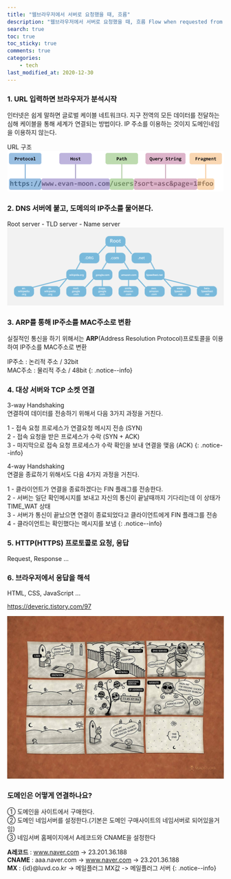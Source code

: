 ```yaml
---
title: "웹브라우저에서 서버로 요청했을 때, 흐름"
description: "웹브라우저에서 서버로 요청했을 때, 흐름 Flow when requested from web browser to server"
search: true
toc: true
toc_sticky: true
comments: true
categories:
    - tech
last_modified_at: 2020-12-30
---
```


<!-- https://www.itworld.co.kr/news -->
<!-- https://aws.amazon.com/ko/events/builders-online-series/ -->

### 1. URL 입력하면 브라우저가 분석시작
인터넷은 쉽게 말하면 글로벌 케이블 네트워크다.
지구 전역의 모든 데이터를 전달하는 심해 케이블을 통해 세계가 연결되는 방법이다.
IP 주소를 이용하는 것이지 도메인네임을 이용하지 않는다.

URL 구조
<a href="/assets/images/post/url-exp.png">
    <img src="/assets/images/post/url-exp.png" alt="URL 설명">
</a>

### 2. DNS 서버에 붙고, 도메의의 IP주소를 물어본다.
Root server - TLD server - Name server
<a href="/assets/images/post/dns-info.png">
    <img src="/assets/images/post/dns-info.png" alt="dns server 정보">
</a>

### 3. ARP를 통해 IP주소를 MAC주소로 변환
실질적인 통신을 하기 위해서는 **ARP**(Address Resolution Protocol)프로토콜을 이용하여 IP주소를 MAC주소로 변환

IP주소 : 논리적 주소 / 32bit<br>
MAC주소 : 물리적 주소 / 48bit 
{: .notice--info}

### 4. 대상 서버와 TCP 소켓 연결
3-way Handshaking<br>
연결하여 데이터를 전송하기 위해서 다음 3가지 과정을 거친다.

1 - 접속 요청 프로세스가 연결요청 메시지 전송 (SYN)<br>
2 - 접속 요청을 받은 프로세스가 수락 (SYN + ACK)<br>
3 - 마지막으로 접속 요청 프로세스가 수락 확인을 보내 연결을 맺음 (ACK)
{: .notice--info}

4-way Handshaking<br>
연결을 종료하기 위해서도 다음 4가지 과정을 거친다.

1 - 클라이언트가 연결을 종료하겠다는 FIN 플래그를 전송한다.<br>
2 - 서버는 일단 확인메시지를 보내고 자신의 통신이 끝날때까지 기다리는데 이 상태가 TIME_WAT 상태<br>
3 - 서버가 통신이 끝났으면 연결이 종료되었다고 클라이언트에게 FIN 플래그를 전송<br>
4 - 클라이언트는 확인했다는 메시지를 보냄
{: .notice--info}


### 5. HTTP(HTTPS) 프로토콜로 요청, 응답
Request, Response ...

### 6. 브라우저에서 응답을 해석
HTML, CSS, JavaScript ...

<a href="https://deveric.tistory.com/97" target="_blank">https://deveric.tistory.com/97</a>


<a href="/assets/images/post/url-process.jpg">
    <img src="/assets/images/post/url-process.jpg" alt="URL 과정">
</a>


### 도메인은 어떻게 연결하나요?

① 도메인을 사이트에서 구매한다.<br>
② 도메인 네임서버를 설정한다.(기본은 도메인 구매사이트의 네임서버로 되어있을거임)<br>
③ 네임서버 홈페이지에서 A레코드와 CNAME을 설정한다<br>

**A레코드** : www.naver.com -> 23.201.36.188<br>
**CNAME** : aaa.naver.com -> www.naver.com -> 23.201.36.188<br>
**MX** : {id}@luvd.co.kr -> 메일플러그 MX값 -> 메일플러그 서버
{: .notice--info}




<!--
## CORS란 무엇인가요?

## 웹 서버와 웹 어플리케이션 서버(WAS)의 차이는 무엇인가요?

## REST API에 대해서 설명해 주세요.

## API Gateway란 무엇인가요?

## API Gateway가 다운되면 모든 API를 사용 못할지도 모르는데, 어떤 방안을 마련해야 할까요?
-->